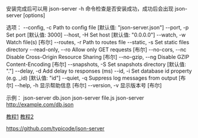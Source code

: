 安装完成后可以用 json-server -h 命令检查是否安装成功，成功后会出现
json-server [options] <source>

选项：
  --config, -c       Path to config file            [默认值: "json-server.json"]
  --port, -p         Set port                                     [默认值: 3000]
  --host, -H         Set host                                [默认值: "0.0.0.0"]
  --watch, -w        Watch file(s)                                        [布尔]
  --routes, -r       Path to routes file
  --static, -s       Set static files directory
  --read-only, --ro  Allow only GET requests                              [布尔]
  --no-cors, --nc    Disable Cross-Origin Resource Sharing                [布尔]
  --no-gzip, --ng    Disable GZIP Content-Encoding                        [布尔]
  --snapshots, -S    Set snapshots directory                       [默认值: "."]
  --delay, -d        Add delay to responses (ms)
  --id, -i           Set database id property (e.g. _id)          [默认值: "id"]
  --quiet, -q        Suppress log messages from output                    [布尔]
  --help, -h         显示帮助信息                                         [布尔]
  --version, -v      显示版本号                                           [布尔]

示例：
  json-server db.json
  json-server file.js
  json-server http://example.com/db.json

[教程1](https://blog.csdn.net/weixin_41578487/article/details/79455603)
[教程2](https://www.cnblogs.com/itfantasy/p/6043111.html)

https://github.com/typicode/json-server


